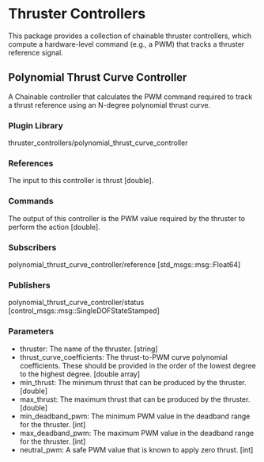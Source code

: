 # Thruster Controllers

This package provides a collection of chainable thruster controllers, which
compute a hardware-level command (e.g., a PWM) that tracks a thruster reference
signal.

## Polynomial Thrust Curve Controller

A Chainable controller that calculates the PWM command required to track a
thrust reference using an N-degree polynomial thrust curve.

### Plugin Library

thruster_controllers/polynomial_thrust_curve_controller

### References

The input to this controller is thrust [double].

### Commands

The output of this controller is the PWM value required by the thruster to
perform the action [double].

### Subscribers

polynomial_thrust_curve_controller/reference [std_msgs::msg::Float64]

### Publishers

polynomial_thrust_curve_controller/status [control_msgs::msg::SingleDOFStateStamped]

### Parameters

- thruster: The name of the thruster. [string]
- thrust_curve_coefficients: The thrust-to-PWM curve polynomial coefficients.
  These should be provided in the order of the lowest degree to the highest
  degree. [double array]
- min_thrust: The minimum thrust that can be produced by the thruster. [double]
- max_thrust: The maximum thrust that can be produced by the thruster. [double]
- min_deadband_pwm: The minimum PWM value in the deadband range for the
  thruster. [int]
- max_deadband_pwm: The maximum PWM value in the deadband range for the
  thruster. [int]
- neutral_pwm: A safe PWM value that is known to apply zero thrust. [int]
